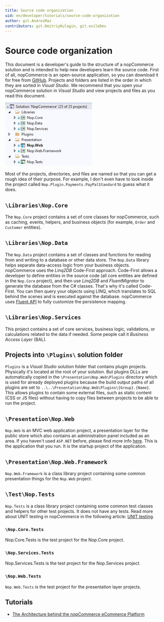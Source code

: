 ```yaml
---
title: Source code organization
uid: en/developer/tutorials/source-code-organization
author: git.AndreiMaz
contributors: git.DmitriyKulagin, git.exileDev
---
```


# Source code organization

This document is a developer's guide to the structure of a nopCommerce solution and is intended to help new developers learn the source code. First of all, nopCommerce is an open-source application, so you can download it for free from [GitHub](https://github.com/nopSolutions/nopCommerce). Projects and folders are listed in the order in which they are sorted in *Visual Studio*. We recommend that you open your nopCommerce solution in *Visual Studio* and view projects and files as you read this document.

![Source code organization](_static/source-code-organization/structure_of_projects.jpg)

Most of the projects, directories, and files are named so that you can get a rough idea of their purpose. For example, I don't even have to look inside the project called `Nop.Plugin.Payments.PayPalStandard` to guess what it does.

## `\Libraries\Nop.Core`

The `Nop.Core` project contains a set of core classes for nopCommerce, such as caching, events, helpers, and business objects (for example, `Order` and `Customer` entities).

## `\Libraries\Nop.Data`

The `Nop.Data` project contains a set of classes and functions for reading from and writing to a database or other data store. The `Nop.Data` library helps separate data-access logic from your business objects. nopCommerce uses the *Linq2DB* Code-First approach. Code-First allows a developer to define entities in the source code (all core entities are defined in the `Nop.Core` project), and then use *Linq2DB* and *FluentMigrator* to generate the database from the C# classes. That's why it's called Code-First. You can then query your objects using LINQ, which translates to SQL behind the scenes and is executed against the database. nopCommerce uses [Fluent API](https://fluentmigrator.github.io/articles/technical/fluent-api-create.html) to fully customize the persistence mapping.

## `\Libraries\Nop.Services`

This project contains a set of core services, business logic, validations, or calculations related to the data if needed. Some people call it *Business Access Layer* (BAL).

## Projects into `\Plugins\` solution folder

`Plugins` is a *Visual Studio* solution folder that contains plugin projects. Physically it's located at the root of your solution. But plugins DLLs are automatically copied in the `\Presentation\Nop.Web\Plugins` directory which is used for already deployed plugins because the build output paths of all plugins are set to `..\..\Presentation\Nop.Web\Plugins\{Group}.{Name}`. This allows plugins to contain some external files, such as static content (CSS or JS files) without having to copy files between projects to be able to run the project.

## `\Presentation\Nop.Web`

`Nop.Web` is an MVC web application project, a presentation layer for the public store which also contains an administration panel included as an area. If you haven't used `ASP.NET`  before, please find more info [here](http://www.asp.net/). This is the application that you run. It is the startup project of the application.

## `\Presentation\Nop.Web.Framework`

`Nop.Web.Framework` is a class library project containing some common presentation things for the `Nop.Web` project.

## `\Test\Nop.Tests`

`Nop.Tests` is a class library project containing some common test classes and helpers for other test projects. It does not have any tests. Read more about UNIT testing in nopCommerce in the following article: [UNIT testing](xref:en/developer/tutorials/unit-tests).

### `\Nop.Core.Tests`

Nop.Core.Tests is the test project for the Nop.Core project.

### `\Nop.Services.Tests`

Nop.Services.Tests is the test project for the Nop.Services project.

### `\Nop.Web.Tests`

`Nop.Web.Tests` is the test project for the presentation layer projects.

## Tutorials

- [The Architecture behind the nopCommerce eCommerce Platform](https://www.youtube.com/watch?v=6gLbizzSA9o&list=PLnL_aDfmRHwtJmzeA7SxrpH3-XDY2ue0a)
